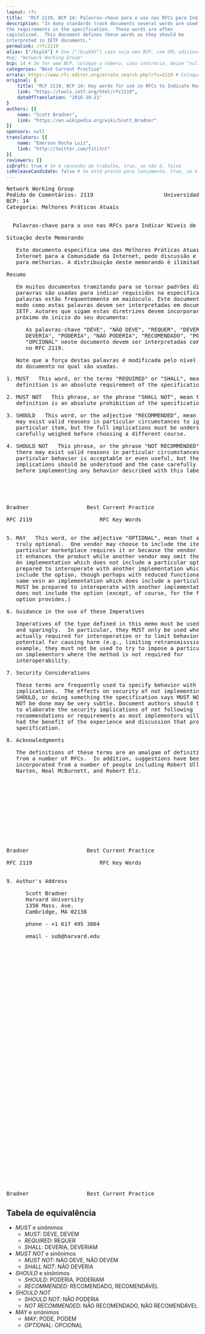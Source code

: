 ```yaml
---
layout: rfc
title:  "RCF 2119, BCP 14: Palavras-chave para o uso nas RFCs para Indicar Níveis de Exigência"
description: "In many standards track documents several words are used to signify
the requirements in the specification.  These words are often
capitalized.  This document defines these words as they should be
interpreted in IETF documents."
permalink: /rfc2119
alias: ["/bcp14"] # Use ["/bcpXXX"] caso seja uma BCP, com URL adicional; caso contrario, deixe "null" sem aspas
#wg: "Network Working Group"
bcp: 14 # Se for uma BCP, coloque o número; caso contrário, deixe "null" sem aspas
categories: "Best Current Practice"
errata: https://www.rfc-editor.org/errata_search.php?rfc=2119 # Coloque link para errada, caso exista; Se não existir, deixe "null" sem aspas
original: {
    title: "RCF 2119, BCP 14: Key words for use in RFCs to Indicate Requirement Levels",
    link: "https://tools.ietf.org/html/rfc2119",
    dateOfTranslation: "2016-10-21"
}
authors: [{
    name: "Scott Bradner",
    link: "https://en.wikipedia.org/wiki/Scott_Bradner"
}]
sponsors: null
translators: [{
    name: "Emerson Rocha Luiz",
    link: "http://twitter.com/fititnt"
}]
reviewers: []
isDraft: true # Se é rascunho de trabalho, true, se não é, false
isReleaseCandidate: false # Se está pronto para lançamento, true, se é um rascunho de trabalho ou se já esta pronta, false
---
```


<!--
  N.T.: Não tenho certeza se "Best Current Practice" é perfeitamente traduzivel
        para "Melhores Práticas Atuais" (@fititnt, 2016-10-21 04:29)
  N.T.: Não tenho certeza se "SHOULD" é perfeitamnete traduzível para "PODERIA"
        no sentido de nível de exigência desta BCP. Note que o nível dele
        é diferente de "SHALL/MUST", e não parece que deveria ser traduzido
        como "DEVERIA". (@fititnt, 2016-10-21 05:11)
-->


<pre>
Network Working Group                                         S. Bradner
Pedido de Comentários: 2119                      Universidade de Harvard
BCP: 14                                                       Março 1997
Categoria: Melhores Práticas Atuais


  Palavras-chave para o uso nas RFCs para Indicar Níveis de Exigência

Situação deste Memorando

   Este documento especifica uma das Melhores Práticas Atuais da
   Internet para a Comunidade da Internet, pede discussão e sugestões
   para melhorias. A distribuição deste memorando é ilimitada.

Resumo

   Em muitos documentos tramitando para se tornar padrões diversas
   paravras são usadas para indicar requisidos na especificação. Essas
   palavras estão frequentemente em maiúsculo. Este documento define o
   modo como estas palavras devem ser interpretadas em documentos da
   IETF. Autores que sigam estas diretrizes devem incorporar esta frase
   próximo do início do seu documento:

      As palavras-chave "DEVE", "NÃO DEVE", "REQUER", "DEVERIA", "NÃO
      DEVERIA", "PODERIA", "NÃO PODERIA", "RECOMENDADO", "PODE", e
      "OPCIONAL" neste documento devem ser interpretadas como descrita
      no RFC 2119.

   Note que a força destas palavras é modificada pelo nível de exigência
   do documento no qual são usadas.

1. MUST   This word, or the terms "REQUIRED" or "SHALL", mean that the
   definition is an absolute requirement of the specification.

2. MUST NOT   This phrase, or the phrase "SHALL NOT", mean that the
   definition is an absolute prohibition of the specification.

3. SHOULD   This word, or the adjective "RECOMMENDED", mean that there
   may exist valid reasons in particular circumstances to ignore a
   particular item, but the full implications must be understood and
   carefully weighed before choosing a different course.

4. SHOULD NOT   This phrase, or the phrase "NOT RECOMMENDED" mean that
   there may exist valid reasons in particular circumstances when the
   particular behavior is acceptable or even useful, but the full
   implications should be understood and the case carefully weighed
   before implementing any behavior described with this label.





Bradner                  Best Current Practice                  [Page 1]

RFC 2119                     RFC Key Words                    March 1997


5. MAY   This word, or the adjective "OPTIONAL", mean that an item is
   truly optional.  One vendor may choose to include the item because a
   particular marketplace requires it or because the vendor feels that
   it enhances the product while another vendor may omit the same item.
   An implementation which does not include a particular option MUST be
   prepared to interoperate with another implementation which does
   include the option, though perhaps with reduced functionality. In the
   same vein an implementation which does include a particular option
   MUST be prepared to interoperate with another implementation which
   does not include the option (except, of course, for the feature the
   option provides.)

6. Guidance in the use of these Imperatives

   Imperatives of the type defined in this memo must be used with care
   and sparingly.  In particular, they MUST only be used where it is
   actually required for interoperation or to limit behavior which has
   potential for causing harm (e.g., limiting retransmisssions)  For
   example, they must not be used to try to impose a particular method
   on implementors where the method is not required for
   interoperability.

7. Security Considerations

   These terms are frequently used to specify behavior with security
   implications.  The effects on security of not implementing a MUST or
   SHOULD, or doing something the specification says MUST NOT or SHOULD
   NOT be done may be very subtle. Document authors should take the time
   to elaborate the security implications of not following
   recommendations or requirements as most implementors will not have
   had the benefit of the experience and discussion that produced the
   specification.

8. Acknowledgments

   The definitions of these terms are an amalgam of definitions taken
   from a number of RFCs.  In addition, suggestions have been
   incorporated from a number of people including Robert Ullmann, Thomas
   Narten, Neal McBurnett, and Robert Elz.












Bradner                  Best Current Practice                  [Page 2]

RFC 2119                     RFC Key Words                    March 1997


9. Author's Address

      Scott Bradner
      Harvard University
      1350 Mass. Ave.
      Cambridge, MA 02138

      phone - +1 617 495 3864

      email - sob@harvard.edu









































Bradner                  Best Current Practice                  [Page 3]
</pre>


## Tabela de equivalência

- <em lang="en">MUST</em> e sinônimos
  - <em lang="en">MUST</em>: DEVE, DEVEM
  - <em lang="en">REQUIRED</em>: REQUER
  - <em lang="en">SHALL</em>: DEVERIA, DEVERIAM
- <em lang="en">MUST NOT</em> e sinônimos
  - <em lang="en">MUST NOT</em>: NÃO DEVE, NÃO DEVEM
  - <em lang="en">SHALL NOT</em>: NÃO DEVERIA
- <em lang="en">SHOULD</em> e sinônimos
  - <em lang="en">SHOULD</em>: PODERIA, PODERIAM
  - <em lang="en">RECOMMENDED</em>: RECOMENDADO, RECOMENDÁVEL
- <em lang="en">SHOULD NOT</em>
  - <em lang="en">SHOULD NOT</em>: NÃO PODERIA
  - <em lang="en">NOT RECOMMENDED</em>: NÃO RECOMENDADO, NÃO RECOMENDÁVEL
- <em lang="en">MAY</em> e sinônimos
  - <em lang="en">MAY</em>: PODE, PODEM
  - <em lang="en">OPTIONAL</em>: OPCIONAL
